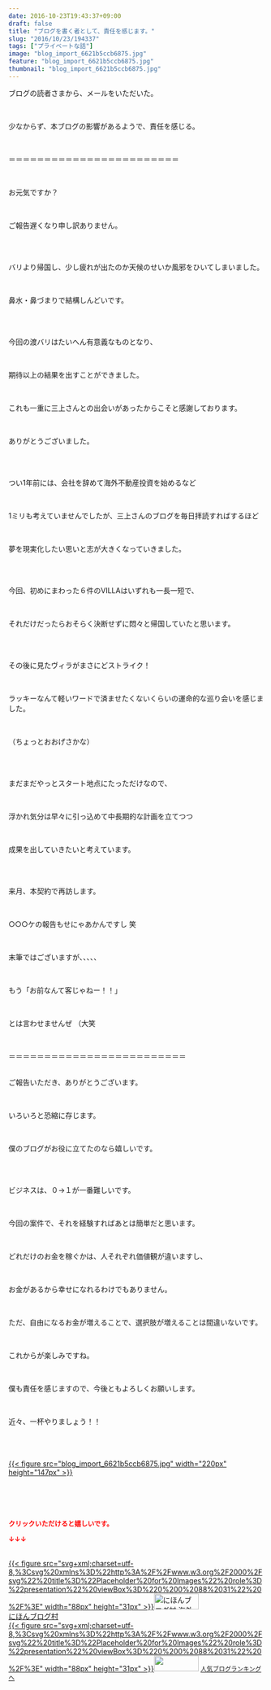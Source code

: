 ```yaml
---
date: 2016-10-23T19:43:37+09:00
draft: false
title: "ブログを書く者として、責任を感じます。"
slug: "2016/10/23/194337"
tags: ["プライベートな話"]
image: "blog_import_6621b5ccb6875.jpg"
feature: "blog_import_6621b5ccb6875.jpg"
thumbnail: "blog_import_6621b5ccb6875.jpg"
---
```

<p>ブログの読者さまから、メールをいただいた。</p><br/><p>少なからず、本ブログの影響があるようで、責任を感じる。</p><br/><p>＝＝＝＝＝＝＝＝＝＝＝＝＝＝＝＝＝＝＝＝＝＝＝＝</p><br/><p>お元気ですか？</p><br/><p>ご報告遅くなり申し訳ありません。</p><br/><br/><p>バリより帰国し、少し疲れが出たのか天候のせいか風邪をひいてしまいました。</p><br/><p>鼻水・鼻づまりで結構しんどいです。</p><br/><br/><p>今回の渡バリはたいへん有意義なものとなり、</p><br/><p>期待以上の結果を出すことができました。</p><br/><p>これも一重に三上さんとの出会いがあったからこそと感謝しております。</p><br/><p>ありがとうございました。</p><br/><br/><p>つい1年前には、会社を辞めて海外不動産投資を始めるなど</p><br/><p>1ミリも考えていませんでしたが、三上さんのブログを毎日拝読すればするほど</p><br/><p>夢を現実化したい思いと志が大きくなっていきました。</p><br/><br/><p>今回、初めにまわった６件のVILLAはいずれも一長一短で、</p><br/><p>それだけだったらおそらく決断せずに悶々と帰国していたと思います。</p><br/><br/><p>その後に見たヴィラがまさにどストライク！</p><br/><p>ラッキーなんて軽いワードで済ませたくないくらいの運命的な巡り会いを感じました。</p><br/><p>（ちょっとおおげさかな）</p><br/><br/><p>まだまだやっとスタート地点にたっただけなので、</p><br/><p>浮かれ気分は早々に引っ込めて中長期的な計画を立てつつ</p><br/><p>成果を出していきたいと考えています。</p><br/><br/><p>来月、本契約で再訪します。</p><br/><p>○○○ケの報告もせにゃあかんですし 笑</p><br/><p>末筆ではございますが、、、、、</p><br/><p>もう「お前なんて客じゃねー！！」</p><br/><p>とは言わせませんぜ （大笑</p><br/><p>＝＝＝＝＝＝＝＝＝＝＝＝＝＝＝＝＝＝＝＝＝＝＝＝＝</p><p><br/>ご報告いただき、ありがとうございます。</p><br/><p>いろいろと恐縮に存じます。</p><br/><p>僕のブログがお役に立てたのなら嬉しいです。</p><br/><p><br/>ビジネスは、０→１が一番難しいです。</p><br/><p>今回の案件で、それを経験すればあとは簡単だと思います。</p><br/><p>どれだけのお金を稼ぐかは、人それぞれ価値観が違いますし、</p><br/><p>お金があるから幸せになれるわけでもありません。</p><p><br/></p><p>ただ、自由になるお金が増えることで、選択肢が増えることは間違いないです。</p><br/><p>これからが楽しみですね。</p><br/><p>僕も責任を感じますので、今後ともよろしくお願いします。</p><br/><p>近々、一杯やりましょう！！</p><br/><br/><br/><a href="blog_import_6621b5cdcb9e1.jpg">{{< figure src="blog_import_6621b5ccb6875.jpg" width="220px" height="147px" >}}</a><br/><br/><br/><br/><br/><p><font color="#ff0000" size="2"><strong>クリックいただけると嬉しいです。<br/></strong></font></p><p><font color="#ff0000" size="2"><strong>↓↓↓</strong></font></p><p><br/><a href="ranking.html?p_cid=01260127" target="_blank">{{< figure src="svg+xml;charset=utf-8,%3Csvg%20xmlns%3D%22http%3A%2F%2Fwww.w3.org%2F2000%2Fsvg%22%20title%3D%22Placeholder%20for%20Images%22%20role%3D%22presentation%22%20viewBox%3D%220%200%2088%2031%22%20%2F%3E" width="88px" height="31px" >}}<noscript><img border="0" alt="にほんブログ村 海外生活ブログ バリ島情報へ" src="https://img-proxy.blog-video.jp/images?url=http%3A%2F%2Foverseas.blogmura.com%2Fbali%2Fimg%2Fbali88_31.gif" width="88" height="31"></noscript></a><br/><a href="ranking.html?p_cid=01260127" target="_blank">にほんブログ村</a> <br/><a title="人気ブログランキングへ" href="link.php?1804582">{{< figure src="svg+xml;charset=utf-8,%3Csvg%20xmlns%3D%22http%3A%2F%2Fwww.w3.org%2F2000%2Fsvg%22%20title%3D%22Placeholder%20for%20Images%22%20role%3D%22presentation%22%20viewBox%3D%220%200%2088%2031%22%20%2F%3E" width="88px" height="31px" >}}<noscript><img border="0" src="https://blog.with2.net/img/banner/banner_22.gif" width="88" height="31"></noscript></a> <a style="FONT-SIZE: 12px" href="link.php?1804582">人気ブログランキングへ</a> </p>

